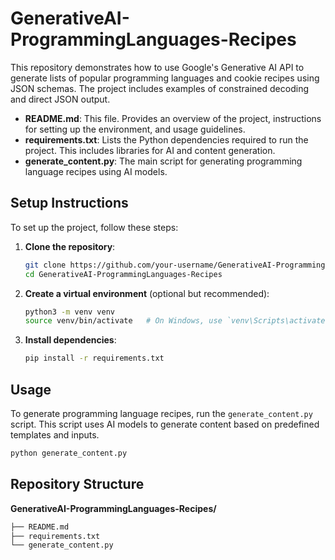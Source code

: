 # GenerativeAI-ProgrammingLanguages-Recipes
This repository demonstrates how to use Google's Generative AI API to generate lists of popular programming languages and cookie recipes using JSON schemas. The project includes examples of constrained decoding and direct JSON output.



- **README.md**: This file. Provides an overview of the project, instructions for setting up the environment, and usage guidelines.
- **requirements.txt**: Lists the Python dependencies required to run the project. This includes libraries for AI and content generation.
- **generate_content.py**: The main script for generating programming language recipes using AI models.

## Setup Instructions

To set up the project, follow these steps:

1. **Clone the repository**:
    ```sh
    git clone https://github.com/your-username/GenerativeAI-ProgrammingLanguages-Recipes.git
    cd GenerativeAI-ProgrammingLanguages-Recipes
    ```

2. **Create a virtual environment** (optional but recommended):
    ```sh
    python3 -m venv venv
    source venv/bin/activate   # On Windows, use `venv\Scripts\activate`
    ```

3. **Install dependencies**:
    ```sh
    pip install -r requirements.txt
    ```

## Usage

To generate programming language recipes, run the `generate_content.py` script. This script uses AI models to generate content based on predefined templates and inputs.

```sh
python generate_content.py
```

## Repository Structure
**GenerativeAI-ProgrammingLanguages-Recipes/**
```sh
├── README.md
├── requirements.txt
└── generate_content.py
```




